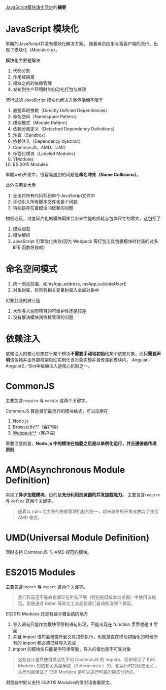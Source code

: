 [JavaScript模块演化简史](https://zhuanlan.zhihu.com/p/26231889?group_id=833718460298190848)的**摘要**


# JavaScript 模块化

早期的JavaScript并没有模块化解决方案。
随着单页应用与富客户端的流行，出现了模块化（Modularity）。

模块化主要是解决

1. 代码分割
2. 作用域隔离
3. 模块之间的依赖管理
4. 发布到生产环境时的自动化打包与处理

流行过的 JavaScript 模块化解决方案包括但不限于

1. 直接声明依赖（Directly Defined Dependences）
2. 命名空间（Namespace Pattern）
3. 模块模式（Module Pattern）
4. 依赖分离定义（Detached Dependency Definitions）
5. 沙盒（Sandbox）
6. 依赖注入（Dependency Injection）
7. CommonJS、AMD、UMD
8. 标签化模块（Labeled Modules）
9. YModules
10. ES 2015 Modules

早期web开发中，很容易遇到的问题是**命名冲突（Name Collisions）**。

此外应用变大后

1. 无法将所有代码写到单个JavaScript文件中
2. 手动引入所有脚本文件也是个问题
3. 特别是存在着模块间依赖的问题

物极必反，过度碎片化的模块同样会带来性能的损耗与包体尺寸的增大，这包括了

1. 模块加载
2. 模块解析
3. JavaScript 引擎优化失败(因为 Webpack 等打包工具包裹模块时封装的过多 IIFE 函数导致的)


# 命名空间模式

1. 统一添加前缀，如myApp_address, myApp_validateUser()
2. 对象封装，将所有相关变量封装入全局对象中

对象封装的缺点是

1. 大型多人协同项目的可维护性还是较差
2. 没有解决模块间依赖管理的问题


# 依赖注入

依赖注入的核心思想在于某个模块**不需要手动地初始化**某个依赖对象，而**只需要声明**该依赖并由外部框架自动实例化该对象实现并且传递到模块内。
Angular／Angular2／Slot中依赖注入是核心机制之一。


# CommonJS

主要包含`require` 与 `module` 这两个关键字。

CommonJS 算是目前最流行的模块格式，可以应用在

1. Node.js
2. [Browserify**](http://link.zhihu.com/?target=http%3A//browserify.org/)（客户端）
3. [Webpack**](http://link.zhihu.com/?target=https%3A//webpack.js.org/)（客户端）

需要注意的是，**Node.js 中的模块在加载之后是以单例化运行，并且遵循值传递原则**


# AMD(Asynchronous Module Definition)

实现了**异步加载模块**。目的是**充分利用浏览器的并发加载能力**。
主要包含`require` 与 `define` 这两个关键字。

> 随着以 npm 为主导的依赖管理机制的统一，越来越多的开发者放弃了使用 AMD 模式。


# UMD(Universal Module Definition)

同时支持 CommonJS 与 AMD 规范的模块。


# ES2015 Modules

主要包含`import` 与 `export` 这两个关键字。

> 我们目前还不能直接保证在所有环境（特别是旧版本浏览器）中使用该规范，但是通过 Babel 等转化工具能帮我们自动处理向下兼容。

ES2015 Modules 还是有些许被诟病的地方

1. 导入语句只能作为模块顶层的语句出现，不能出现在 function 里面或是 if 里面
2. 并且 import 语句会被提升到文件顶部执行，也就是说在模块初始化的时候所有的 import 都必须已经导入完成
3. import 的模块名只能是字符串常量，导入的值也是不可变对象

> 这些设计虽然使得灵活性不如 CommonJS 的 require，但却保证了 ES6 Modules 的依赖关系是确定（Deterministic）的，和运行时的状态无关，从而也就保证了 ES6 Modules 是可以进行可靠的静态分析的。

浏览器中默认支持 ES2015 Modules的情况请查看原文。